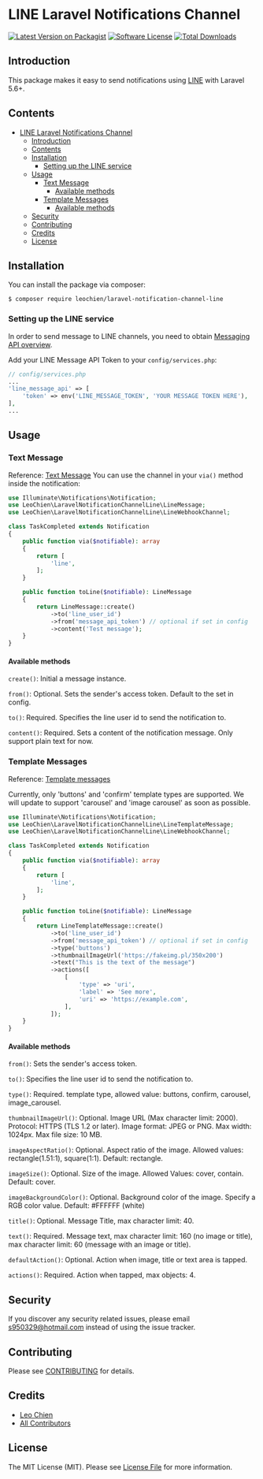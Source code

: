 # LINE Laravel Notifications Channel

[![Latest Version on Packagist](https://img.shields.io/packagist/v/leochien/laravel-notification-channel-line.svg?style=flat-square)](https://packagist.org/packages/leochien/laravel-notification-channel-line)
[![Software License](https://img.shields.io/badge/license-MIT-brightgreen.svg?style=flat-square)](LICENSE.md)
[![Total Downloads](https://img.shields.io/packagist/dt/leochien/laravel-notification-channel-line.svg?style=flat-square)](https://packagist.org/packages/leochien/laravel-notification-channel-line)

## Introduction

This package makes it easy to send notifications using [LINE](https://line.me/) with Laravel 5.6+. 

## Contents

- [LINE Laravel Notifications Channel](#line-laravel-notifications-channel)
  - [Introduction](#introduction)
  - [Contents](#contents)
  - [Installation](#installation)
    - [Setting up the LINE service](#setting-up-the-line-service)
  - [Usage](#usage)
    - [Text Message](#text-message)
      - [Available methods](#available-methods)
    - [Template Messages](#template-messages)
      - [Available methods](#available-methods-1)
  - [Security](#security)
  - [Contributing](#contributing)
  - [Credits](#credits)
  - [License](#license)

## Installation

You can install the package via composer:

```shell script
$ composer require leochien/laravel-notification-channel-line
```

### Setting up the LINE service

In order to send message to LINE channels, you need to obtain [Messaging API overview](https://developers.line.biz/en/docs/messaging-api/overview/).

Add your LINE Message API Token to your `config/services.php`:

```php
// config/services.php
...
'line_message_api' => [
    'token' => env('LINE_MESSAGE_TOKEN', 'YOUR MESSAGE TOKEN HERE'),
],
...
```

## Usage

### Text Message

Reference: [Text Message](https://developers.line.biz/en/reference/messaging-api/#text-message)
You can use the channel in your `via()` method inside the notification:

```php
use Illuminate\Notifications\Notification;
use LeoChien\LaravelNotificationChannelLine\LineMessage;
use LeoChien\LaravelNotificationChannelLine\LineWebhookChannel;

class TaskCompleted extends Notification
{
    public function via($notifiable): array
    {
        return [
            'line',
        ];
    }

    public function toLine($notifiable): LineMessage
    {
        return LineMessage::create()
            ->to('line_user_id')
            ->from('message_api_token') // optional if set in config
            ->content('Test message');
    }
}
```

#### Available methods

`create()`: Initial a message instance.

`from()`: Optional. Sets the sender's access token. Default to the set in config.

`to()`: Required. Specifies the line user id to send the notification to.

`content()`: Required. Sets a content of the notification message. Only support plain text for now.

### Template Messages

Reference: [Template messages](https://developers.line.biz/en/reference/messaging-api/#template-messages)

Currently, only 'buttons' and 'confirm' template types are supported. We will update to support 'carousel' and 'image carousel' as soon as possible.

```php
use Illuminate\Notifications\Notification;
use LeoChien\LaravelNotificationChannelLine\LineTemplateMessage;
use LeoChien\LaravelNotificationChannelLine\LineWebhookChannel;

class TaskCompleted extends Notification
{
    public function via($notifiable): array
    {
        return [
            'line',
        ];
    }

    public function toLine($notifiable): LineMessage
    {
        return LineTemplateMessage::create()
            ->to('line_user_id')
            ->from('message_api_token') // optional if set in config
            ->type('buttons')
            ->thumbnailImageUrl('https://fakeimg.pl/350x200')
            ->text("This is the text of the message")
            ->actions([
                [
                    'type' => 'uri',
                    'label' => 'See more',
                    'uri' => 'https://example.com',
                ],
            ]);
    }
}
```

#### Available methods

`from()`: Sets the sender's access token.

`to()`: Specifies the line user id to send the notification to.

`type()`: Required. template type, allowed value: buttons, confirm, carousel, image_carousel.

`thumbnailImageUrl()`: Optional. Image URL (Max character limit: 2000). Protocol: HTTPS (TLS 1.2 or later). Image format: JPEG or PNG. Max width: 1024px. Max file size: 10 MB.

`imageAspectRatio()`: Optional. Aspect ratio of the image. Allowed values: rectangle(1.51:1), square(1:1). Default: rectangle.

`imageSize()`: Optional. Size of the image. Allowed Values: cover, contain. Default: cover.

`imageBackgroundColor()`: Optional. Background color of the image. Specify a RGB color value. Default: #FFFFFF (white)

`title()`: Optional. Message Title, max character limit: 40.

`text()`: Required. Message text, max character limit: 160 (no image or title), max character limit: 60 (message with an image or title).

`defaultAction()`: Optional. Action when image, title or text area is tapped.

`actions()`: Required. Action when tapped, max objects: 4.

## Security

If you discover any security related issues, please email s950329@hotmail.com instead of using the issue tracker.

## Contributing

Please see [CONTRIBUTING](CONTRIBUTING.md) for details.

## Credits

- [Leo Chien](https://github.com/s950329)
- [All Contributors](../../contributors)

## License

The MIT License (MIT). Please see [License File](LICENSE.md) for more information.
